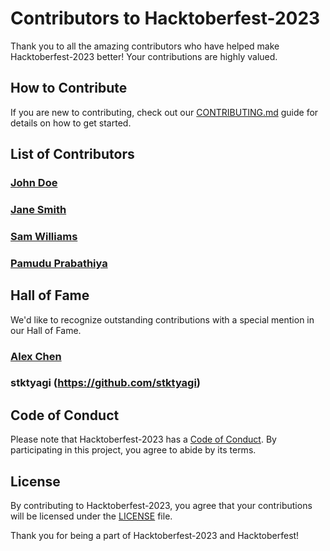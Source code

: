 # Contributors to Hacktoberfest-2023

Thank you to all the amazing contributors who have helped make Hacktoberfest-2023 better! Your contributions are highly valued.

## How to Contribute

If you are new to contributing, check out our [CONTRIBUTING.md](CONTRIBUTING.md) guide for details on how to get started.

## List of Contributors

### [John Doe](https://github.com/johndoe)

### [Jane Smith](https://github.com/janesmith)

### [Sam Williams](https://github.com/samwilliams)

### [Pamudu Prabathiya](https://github.com/pamudu)

## Hall of Fame

We'd like to recognize outstanding contributions with a special mention in our Hall of Fame.

### [Alex Chen](https://github.com/alexchen)

### stktyagi (https://github.com/stktyagi)

## Code of Conduct

Please note that Hacktoberfest-2023 has a [Code of Conduct](CODE_OF_CONDUCT.md). By participating in this project, you agree to abide by its terms.

## License

By contributing to Hacktoberfest-2023, you agree that your contributions will be licensed under the [LICENSE](LICENSE) file.

Thank you for being a part of Hacktoberfest-2023 and Hacktoberfest!
